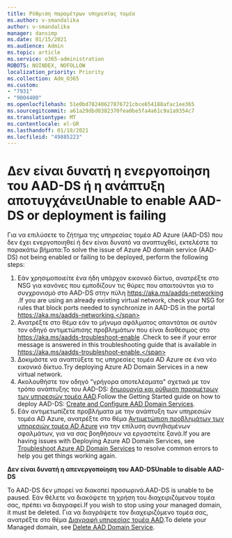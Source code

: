 ```yaml
---
title: Ρύθμιση παραμέτρων υπηρεσίας τομέα
ms.author: v-smandalika
author: v-smandalika
manager: dansimp
ms.date: 01/15/2021
ms.audience: Admin
ms.topic: article
ms.service: o365-administration
ROBOTS: NOINDEX, NOFOLLOW
localization_priority: Priority
ms.collection: Adm_O365
ms.custom:
- "7931"
- "9004400"
ms.openlocfilehash: 51e0bd78240627876721cbce654188afac1ee365
ms.sourcegitcommit: a61a29dbd0382370fea0be5fa4a61c9a1a9354c7
ms.translationtype: MT
ms.contentlocale: el-GR
ms.lasthandoff: 01/18/2021
ms.locfileid: "49885223"
---
```

# <a name="unable-to-enable-aad-ds-or-deployment-is-failing"></a><span data-ttu-id="cc332-102">Δεν είναι δυνατή η ενεργοποίηση του AAD-DS ή η ανάπτυξη αποτυγχάνει</span><span class="sxs-lookup"><span data-stu-id="cc332-102">Unable to enable AAD-DS or deployment is failing</span></span>

<span data-ttu-id="cc332-103">Για να επιλύσετε το ζήτημα της υπηρεσίας τομέα AD Azure (AAD-DS) που δεν έχει ενεργοποιηθεί ή δεν είναι δυνατό να αναπτυχθεί, εκτελέστε τα παρακάτω βήματα:</span><span class="sxs-lookup"><span data-stu-id="cc332-103">To solve the issue of Azure AD domain service (AAD-DS) not being enabled or failing to be deployed, perform the following steps:</span></span>

1. <span data-ttu-id="cc332-104">Εάν χρησιμοποιείτε ένα ήδη υπάρχον εικονικό δίκτυο, ανατρέξτε στο NSG για κανόνες που εμποδίζουν τις θύρες που απαιτούνται για το συγχρονισμό στο AAD-DS στην πύλη https://aka.ms/aadds-networking .</span><span class="sxs-lookup"><span data-stu-id="cc332-104">If you are using an already existing virtual network, check your NSG for rules that block ports needed to synchronize in AAD-DS in the portal https://aka.ms/aadds-networking.</span></span>
2. <span data-ttu-id="cc332-105">Ανατρέξτε στο θέμα εάν το μήνυμα σφάλματος απαντάται σε αυτόν τον οδηγό αντιμετώπισης προβλημάτων που είναι διαθέσιμος στο  https://aka.ms/aadds-troubleshoot-enable .</span><span class="sxs-lookup"><span data-stu-id="cc332-105">Check to see if your error message is answered in this troubleshooting guide that is available in  https://aka.ms/aadds-troubleshoot-enable.</span></span>
3. <span data-ttu-id="cc332-106">Δοκιμάστε να αναπτύξετε τις υπηρεσίες τομέα AD Azure σε ένα νέο εικονικό δίκτυο.</span><span class="sxs-lookup"><span data-stu-id="cc332-106">Try deploying Azure AD Domain Services in a new virtual network.</span></span>
4. <span data-ttu-id="cc332-107">Ακολουθήστε τον οδηγό "γρήγορα αποτελέσματα" σχετικά με τον τρόπο ανάπτυξης του AAD-DS: [δημιουργία και ρύθμιση παραμέτρων των υπηρεσιών τομέα AAD](https://docs.microsoft.com/azure/active-directory-domain-services/tutorial-create-instance).</span><span class="sxs-lookup"><span data-stu-id="cc332-107">Follow the Getting Started guide on how to deploy AAD-DS: [Create and Configure AAD Domain Services](https://docs.microsoft.com/azure/active-directory-domain-services/tutorial-create-instance).</span></span>
5. <span data-ttu-id="cc332-108">Εάν αντιμετωπίζετε προβλήματα με την ανάπτυξη των υπηρεσιών τομέα AD Azure, ανατρέξτε στο θέμα [Αντιμετώπιση προβλημάτων των υπηρεσιών τομέα AD Azure](https://docs.microsoft.com/azure/active-directory-domain-services/troubleshoot) για την επίλυση συνηθισμένων σφαλμάτων, για να σας βοηθήσουν να εργαστείτε ξανά.</span><span class="sxs-lookup"><span data-stu-id="cc332-108">If you are having issues with Deploying Azure AD Domain Services, see [Troubleshoot Azure AD Domain Services](https://docs.microsoft.com/azure/active-directory-domain-services/troubleshoot) to resolve common errors to help you get things working again.</span></span> 

<span data-ttu-id="cc332-109">**Δεν είναι δυνατή η απενεργοποίηση του AAD-DS**</span><span class="sxs-lookup"><span data-stu-id="cc332-109">**Unable to disable AAD-DS**</span></span>

<span data-ttu-id="cc332-110">Το AAD-DS δεν μπορεί να διακοπεί προσωρινά.</span><span class="sxs-lookup"><span data-stu-id="cc332-110">AAD-DS is unable to be paused.</span></span> <span data-ttu-id="cc332-111">Εάν θέλετε να διακόψετε τη χρήση του διαχειριζόμενου τομέα σας, πρέπει να διαγραφεί.</span><span class="sxs-lookup"><span data-stu-id="cc332-111">If you wish to stop using your managed domain, it must be deleted.</span></span>
<span data-ttu-id="cc332-112">Για να διαγράψετε τον διαχειριζόμενο τομέα σας, ανατρέξτε στο θέμα [Διαγραφή υπηρεσίας τομέα AAD](https://docs.microsoft.com/azure/active-directory-domain-services/delete-aadds).</span><span class="sxs-lookup"><span data-stu-id="cc332-112">To delete your Managed domain, see [Delete AAD Domain Service](https://docs.microsoft.com/azure/active-directory-domain-services/delete-aadds).</span></span>



